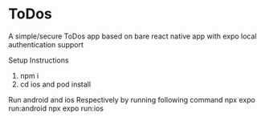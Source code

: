 # ToDos
A simple/secure ToDos app based on bare react native app with expo local authentication support

Setup Instructions
1. npm i
2. cd ios and pod install

Run android and ios Respectively by running following command
npx expo run:android
npx expo run:ios